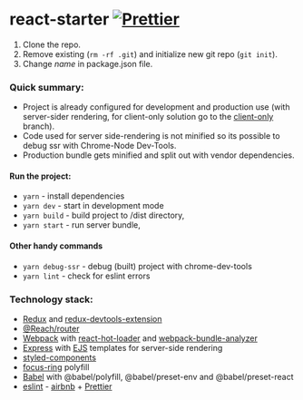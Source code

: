 # react-starter [![Prettier][prettier]][prettier] #

1. Clone the repo.
2. Remove existing (`rm -rf .git`) and initialize new git repo (`git init`).
3. Change *name* in package.json file.

### Quick summary: ###

* Project is already configured for development and production use (with server-sider rendering, 
for client-only solution go to the [client-only](https://github.com/Tomekmularczyk/react-starter/tree/client-only) branch).
* Code used for server side-rendering is not minified so its possible to debug ssr with Chrome-Node Dev-Tools.
* Production bundle gets minified and split out with vendor dependencies.

#### Run the project:
* `yarn` - install dependencies
* `yarn dev` - start in development mode
* `yarn build` - build project to /dist directory,
* `yarn start` - run server bundle,

#### Other handy commands
* `yarn debug-ssr` - debug (built) project with chrome-dev-tools
* `yarn lint` - check for eslint errors

### Technology stack: ###
* [Redux](https://redux.js.org/) and [redux-devtools-extension](https://github.com/zalmoxisus/redux-devtools-extension)
* [@Reach/router](https://reach.tech/router)
* [Webpack](https://webpack.js.org/) with [react-hot-loader](http://gaearon.github.io/react-hot-loader/) 
and [webpack-bundle-analyzer](https://www.npmjs.com/package/webpack-bundle-analyzer)
* [Express](https://expressjs.com/) with [EJS](http://ejs.co/) templates for server-side rendering 
* [styled-components](https://www.styled-components.com/)
* [focus-ring](https://github.com/WICG/focus-visible) polyfill
* [Babel](https://babeljs.io/) with @babel/polyfill, @babel/preset-env and @babel/preset-react
* [eslint](https://eslint.org/) - [airbnb](https://www.npmjs.com/package/eslint-config-airbnb) + [Prettier](https://prettier.io/)

[prettier]: https://img.shields.io/badge/code_style-prettier-ff69b4.svg?style=flat-square